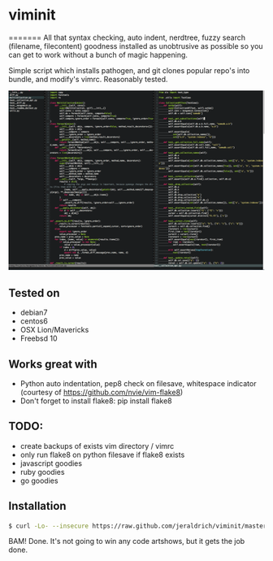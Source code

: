 # viminit
=======
All that syntax checking, auto indent, nerdtree, fuzzy search (filename, filecontent) goodness installed as unobtrusive as possible so you can get to work without a bunch of magic happening.

Simple script which installs pathogen, and git clones popular repo's into bundle, and modify's vimrc. Reasonably tested.

![alt tag](ss.png)

## Tested on
- debian7
- centos6
- OSX Lion/Mavericks
- Freebsd 10

## Works great with
- Python auto indentation, pep8 check on filesave, whitespace indicator (courtesy of https://github.com/nvie/vim-flake8)
- Don't forget to install flake8: pip install flake8

## TODO:
- create backups of exists vim directory / vimrc
- only run flake8 on python filesave if flake8 exists
- javascript goodies
- ruby goodies
- go goodies

## Installation
```bash
$ curl -Lo- --insecure https://raw.github.com/jeraldrich/viminit/master/viminit.sh | bash
```

BAM! Done. It's not going to win any code artshows, but it gets the job done.

